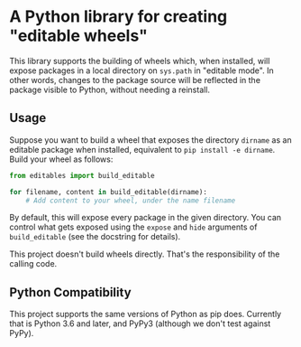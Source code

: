 # A Python library for creating "editable wheels"

This library supports the building of wheels which, when installed, will
expose packages in a local directory on `sys.path` in "editable mode". In
other words, changes to the package source will be  reflected in the package
visible to Python, without needing a reinstall.

## Usage

Suppose you want to build a wheel that exposes the directory `dirname` as an
editable package when installed, equivalent to `pip install -e dirname`.
Build your wheel as follows:

```python
from editables import build_editable

for filename, content in build_editable(dirname):
    # Add content to your wheel, under the name filename
```

By default, this will expose every package in the given directory. You can
control what gets exposed using the `expose` and `hide` arguments of
`build_editable` (see the docstring for details).

This project doesn't build wheels directly. That's the responsibility of
the calling code.

## Python Compatibility

This project supports the same versions of Python as pip does. Currently
that is Python 3.6 and later, and PyPy3 (although we don't test against
PyPy).
